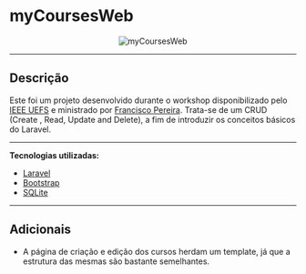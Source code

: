 # myCoursesWeb

<p align="center">
  <img src="https://i.imgur.com/TqZiXOi.png" alt="myCoursesWeb">
</p>

------------

## Descrição ##
Este foi um projeto desenvolvido durante o workshop disponibilizado pelo [IEEE UEFS](https://www.youtube.com/channel/UCb8zi0ZHu1Bv_4WlQGbHrWw) e ministrado por [Francisco Pereira](https://github.com/franciscotis). Trata-se de um CRUD (Create , Read, Update and Delete), a fim de introduzir os conceitos básicos do Laravel.

------------

**Tecnologias utilizadas:**
- [Laravel](https://laravel.com/)
- [Bootstrap](https://getbootstrap.com/)
- [SQLite](https://www.sqlite.org/index.html)

------------

## Adicionais ##
- A página de criação e edição dos cursos herdam um template, já que a estrutura das mesmas são bastante semelhantes.
